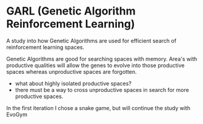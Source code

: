 # GARL (Genetic Algorithm Reinforcement Learning)

A study into how Genetic Algorithms are used for efficient search of reinforcement learning spaces.


Genetic Algorithms are good for searching spaces with memory. 
Area's with productive qualities will allow the genes to evolve into those productive spaces whereas unproductive spaces are forgotten. 
 - what about highly isolated productive spaces? 
 - there must be a way to cross unproductive spaces in search for more productive spaces. 

In the first iteration I chose a snake game, but will continue the study with EvoGym